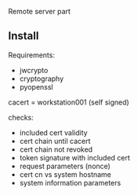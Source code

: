 Remote server part

## Install

Requirements:

- jwcrypto
- cryptography
- pyopenssl

cacert = workstation001 (self signed)

checks:

- included cert validity
- cert chain until cacert
- cert chain not revoked
- token signature with included cert
- request parameters (nonce)
- cert cn vs system hostname
- system information parameters
